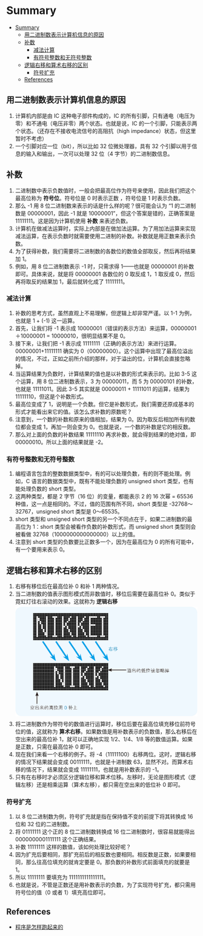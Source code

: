 # Summary


<!-- TOC -->

- [Summary](#summary)
    - [用二进制数表示计算机信息的原因](#用二进制数表示计算机信息的原因)
    - [补数](#补数)
        - [减法计算](#减法计算)
        - [有符号整数和无符号整数](#有符号整数和无符号整数)
    - [逻辑右移和算术右移的区别](#逻辑右移和算术右移的区别)
        - [符号扩充](#符号扩充)
    - [References](#references)

<!-- /TOC -->


## 用二进制数表示计算机信息的原因
1. 计算机内部是由 IC 这种电子部件构成的，IC 的所有引脚，只有通电（电压为零）和不通电（电压非零）两个状态。也就是说，IC 的一个引脚，只能表示两个状态。（还存在不接收电流信号的高阻抗（high impedance）状态，但这里暂时不考虑）
2. 一个引脚对应一位（bit），所以比如 32 位微处理器，具有 32 个引脚以用于信息的输入和输出，一次可以处理 32 位（4 字节）的二进制数信息。


## 补数
1. 二进制数中表示负数值时，一般会把最高位作为符号来使用，因此我们把这个最高位称为 **符号位**。符号位是 0 时表示正数 ，符号位是 1 时表示负数。
2. 那么 -1 用 8 位二进制数来表示的话是什么样的呢？很可能会认为 “1 的二进制数是 00000001，因此 -1 就是 10000001”，但这个答案是错的，正确答案是 11111111。这是因为计算机使用 **补数** 来表述负数。
3. 计算机在做减法运算时，实际上内部是在做加法运算。为了用加法运算来实现减法运算，在表示负数时就需要使用二进制的补数。补数就是用正数来表示负数。
4. 为了获得补数，我们需要将二进制数的各数位的数值全部取反，然后再将结果加 1。
5. 例如，用 8 位二进制数表示 -1 时，只需求得 1——也就是 00000001 的补数即可。具体来说，就是将 00000001 各数位的 0 取反成 1，1 取反成 0，然后再将取反的结果加 1，最后就转化成了 11111111。

### 减法计算
1. 补数的思考方式，虽然直观上不易理解，但逻辑上却非常严谨。以 1-1 为例，也就是 1 + (-1) 这一运算。
2. 首先，让我们将 -1 表示成 10000001（错误的表示方法）来运算，00000001＋10000001 = 10000010，很明显结果不是 0。
3. 接下来，让我们把 -1 表示成 11111111（正确的表示方法）来进行运算。 00000001+11111111 确实为 0（00000000）。这个运算中出现了最高位溢出的情况，不过，正如之前所介绍的那样，对于溢出的位，计算机会直接忽略掉。
4. 当运算结果为负数时，计算结果的值也是以补数的形式来表示的。比如 3-5 这个运算，用 8 位二进制数表示，3 为 00000011，而 5 为 00000101 的补数，也就是 11111011。因此 3-5 其实就是 00000011 + 11111011 的运算，结果为 11111110，但这是个补数形式。
5. 最高位变成了 1，说明是一个负数。但它是补数形式，我们需要还原成基本的形式才能看出来它的值。该怎么求补数的原数呢？
6. 注意到，一个数的补数和原来的值相加，结果为 0。因为取反后相加所有的数位都会变成 1，再加一则会变为 0。也就是说，一个数的补数是它的相反数。
7. 那么对上面的负数的补数结果 11111110 再求补数，就会得到结果的绝对值，即 00000010。所以上面的结果就是 -2。

### 有符号整数和无符号整数
1. 编程语言包含的整数数据类型中，有的可以处理负数，有的则不能处理。例如，C 语言的数据类型中，既有不能处理负数的 unsigned short 类型，也有能处理负数的 short 类型。
2. 这两种类型，都是 2 字节（16 位）的变量，都能表示 2 的 16 次幂 = 65536 种值，这一点是相同的。不过，值的范围有所不同，short 类型是 -32768～32767，unsigned short 类型是 0～65535。
3. short 类型和 unsigned short 类型的另一个不同点在于，如果二进制数的最高位为 1：short 类型会被看作负数的补数形式，而 unsigned short 类型则会被看做 32768（1000000000000000）以上的值。
4. 注意到 short 类型的负数要比正数多一个，因为在最高位为 0 的所有可能中，有一个要用来表示 0。


## 逻辑右移和算术右移的区别
1. 右移有移位后在最高位补 0 和补 1 两种情况。
2. 当二进制数的值表示图形模式而非数值时，移位后需要在最高位补 0。类似于霓虹灯往右滚动的效果。这就称为 **逻辑右移**
    <img src="./images/01.png" width="600" style="display: block; margin: 5px 0 10px;" />
3. 将二进制数作为带符号的数值进行运算时，移位后要在最高位填充移位前符号位的值，这就称为 **算术右移**。如果数值是用补数表示的负数值，那么右移后在空出来的最高位补 1，就可以正确地实现 1/2、1/4、1/8 等的数值运算。如果是正数，只需在最高位补 0 即可。
4. 现在我们来看一个右移的例子。将 -4（11111100）右移两位。这时，逻辑右移的情况下结果就会变成 00111111，也就是十进制数 63，显然不对。而算术右移的情况下，结果就会变成 11111111，也就是用补数表示的 -1。    
5. 只有在右移时才必须区分逻辑位移和算术位移。左移时，无论是图形模式（逻辑左移）还是相乘运算（算术左移），都只需在空出来的低位补 0 即可。

### 符号扩充
1. 以 8 位二进制数为例，符号扩充就是指在保持值不变的前提下将其转换成 16 位和 32 位的二进制数。
2. 将 01111111 这个正的 8 位二进制数转换成 16 位二进制数时，很容易就能得出 0000000001111111 这个正确结果。
3. 补数 11111111 这样的数值，该如何处理比较好呢？
4. 因为扩充后要相同，那扩充前后的相反数也要相同。相反数是正数，如果要相同，那么往高位填充的就肯定要是 0。那负数的补数形式前面填充的就要是 1。
5. 所以 11111111 要填充为 1111111111111111。
6. 也就是说，不管是正数还是用补数表示的负数，为了实现符号扩充，都只需用符号位的值（0 或者 1）填充高位即可。


## References
* [程序是怎样跑起来的](https://book.douban.com/subject/26365491/)